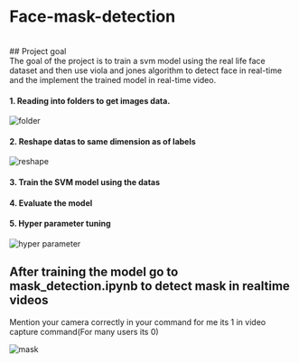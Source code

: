 # Face-mask-detection
<br>
## Project goal 
<br>
The goal of the project is to train a svm model using the real life face dataset and then use viola and jones algorithm to detect face in real-time and the implement the trained model in real-time video.

#### 1. Reading into folders to get images data.

![folder](https://user-images.githubusercontent.com/113424127/231253332-1eed5081-be53-41c8-a4e8-42871d328a14.png)

#### 2. Reshape datas  to same dimension as of labels

![reshape](https://user-images.githubusercontent.com/113424127/231253680-c80f1c16-94d4-426a-95b6-6ead31e08933.png)

#### 3. Train the SVM model using the datas
#### 4. Evaluate the model 
#### 5. Hyper parameter tuning

![hyper parameter](https://user-images.githubusercontent.com/113424127/231253935-04dfe6b0-17b1-4bbe-be95-2e02ffc9d5e3.png)

## After training the model go to mask_detection.ipynb to detect mask in realtime videos
Mention your camera correctly in your command for me its 1 in video capture command(For many users its 0)

![mask](https://user-images.githubusercontent.com/113424127/231254363-36903657-1d60-4fbb-b063-62f6609acdc3.png)

